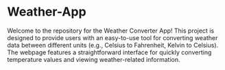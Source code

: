 # Weather-App
Welcome to the repository for the Weather Converter App! This project is designed to provide users with an easy-to-use tool for converting weather data between different units (e.g., Celsius to Fahrenheit, Kelvin to Celsius). The webpage features a straightforward interface for quickly converting temperature values and viewing weather-related information.
